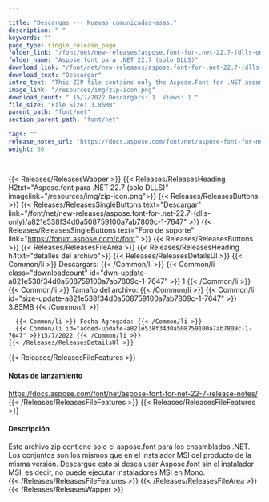 ```yaml
---

title: "Descargas --- Nuevas comunicadas-asas."
description: " "
keywords: ""
page_type: single_release_page
folder_link: "/font/net/new-releases/aspose.font-for-.net-22.7-(dlls-only)/"
folder_name: "Aspose.font para .NET 22.7 (solo DLLS)"
download_link: "/font/net/new-releases/aspose.font-for-.net-22.7-(dlls-only)/a821e538f34d0a508759100a7ab7809c-1-7647"
download_text: "Descargar"
intro_text: "This ZIP file contains only the Aspose.Font for .NET assemblies. The assemblies are the same as in the MSI installer of the product of the same version. Descargar this if you want to use Aspose.Font without the MSI installer, i.e. you cannot run MSI installers on Mono."
image_link: "/resources/img/zip-icon.png"
download_count: " 15/7/2022 Descargars: 1  Views: 1 "
file_size: "File Size: 3.85MB"
parent_path: "font/net"
section_parent_path: "font/net"

tags: ""
release_notes_url: "https://docs.aspose.com/font/net/aspose-font-for-net-22-7-release-notes/"
weight: 30

---
```


{{< Releases/ReleasesWapper >}}
  {{< Releases/ReleasesHeading H2txt="Aspose.font para .NET 22.7 (solo DLLS)" imagelink="/resources/img/zip-icon.png">}}
  {{< Releases/ReleasesButtons >}}
    {{< Releases/ReleasesSingleButtons text="Descargar" link="/font/net/new-releases/aspose.font-for-.net-22.7-(dlls-only)/a821e538f34d0a508759100a7ab7809c-1-7647" >}}
    {{< Releases/ReleasesSingleButtons text="Foro de soporte" link="https://forum.aspose.com/c/font" >}}
  {{< Releases/ReleasesButtons >}}
  {{< Releases/ReleasesFileArea >}}
    {{< Releases/ReleasesHeading h4txt="detalles del archivo">}}
    {{< Releases/ReleasesDetailsUl >}}
      {{< Common/li >}} Descargars: {{< /Common/li >}}
      {{< Common/li class="downloadcount" id="dwn-update-a821e538f34d0a508759100a7ab7809c-1-7647" >}} 1 {{< /Common/li >}}
      {{< Common/li >}} Tamaño del archivo: {{< /Common/li >}}
      {{< Common/li id="size-update-a821e538f34d0a508759100a7ab7809c-1-7647" >}} 3.85MB {{< /Common/li >}}

      {{< Common/li >}} Fecha Agregada: {{< /Common/li >}}
      {{< Common/li id="added-update-a821e538f34d0a508759100a7ab7809c-1-7647" >}}15/7/2022 {{< /Common/li >}}
    {{< /Releases/ReleasesDetailsUl >}}

  {{< Releases/ReleasesFileFeatures >}}
      <h4>Notas de lanzamiento</h4><div><a href='https://docs.aspose.com/font/net/aspose-font-for-net-22-7-release-notes/'>https://docs.aspose.com/font/net/aspose-font-for-net-22-7-release-notes/</a></div>
  {{< /Releases/ReleasesFileFeatures >}}
  {{< Releases/ReleasesFileFeatures >}}
      <h4>Descripción</h4><div class="HTMLDescription">Este archivo zip contiene solo el aspose.font para los ensamblados .NET. Los conjuntos son los mismos que en el instalador MSI del producto de la misma versión. Descargue esto si desea usar Aspose.font sin el instalador MSI, es decir, no puede ejecutar instaladores MSI en Mono.</div>
  {{< /Releases/ReleasesFileFeatures >}}
 {{< /Releases/ReleasesFileArea >}}
{{< /Releases/ReleasesWapper >}}


